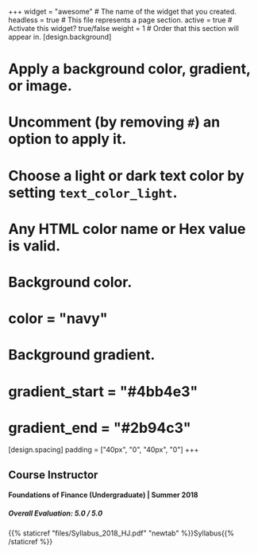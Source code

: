 +++
widget = "awesome"  # The name of the widget that you created.
headless = true  # This file represents a page section.
active = true  # Activate this widget? true/false
weight = 1  # Order that this section will appear in.
[design.background]
  # Apply a background color, gradient, or image.
  #   Uncomment (by removing `#`) an option to apply it.
  #   Choose a light or dark text color by setting `text_color_light`.
  #   Any HTML color name or Hex value is valid.

  # Background color.
  # color = "navy"
  
  # Background gradient.
  # gradient_start = "#4bb4e3"
  # gradient_end = "#2b94c3"
  
[design.spacing]
  padding = ["40px", "0", "40px", "0"]
+++

## Course Instructor
#### **Foundations of Finance (Undergraduate)** | Summer 2018
##### Overall Evaluation: 5.0 / 5.0
{{% staticref "files/Syllabus_2018_HJ.pdf" "newtab" %}}Syllabus{{% /staticref %}}
